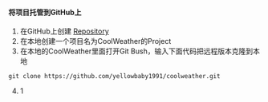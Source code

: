 #### 将项目托管到GitHub上

 1. 在GitHub上创建 [Repository][1]
 2. 在本地创建一个项目名为CoolWeather的Project
 3. 在本地的CoolWeather里面打开Git Bush，输入下面代码把远程版本克隆到本地
 
``` git
git clone https://github.com/yellowbaby1991/coolweather.git
```

 4. 1

































  [1]: https://github.com/yellowbaby1991/coolweather